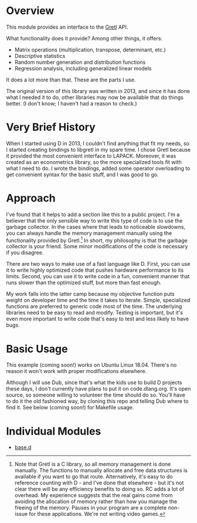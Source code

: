 # Overview

This module provides an interface to the [Gretl](http://gretl.sourceforge.net/) API.

What functionality does it provide? Among other things, it offers:

- Matrix operations (multiplication, transpose, determinant, etc.)
- Descriptive statistics
- Random number generation and distribution functions
- Regression analysis, including generalized linear models

It does a lot more than that. These are the parts I use.

The original version of this library was written in 2013, and since it
has done what I needed it to do, other libraries may now be available
that do things better. (I don't know; I haven't had a reason to check.)

# Very Brief History

When I started using D in 2013, I couldn't find anything that fit my
needs, so I started creating bindings to libgretl in my spare time. I
chose Gretl because it provided the most convenient interface to LAPACK.
Moreover, it was created as an econometrics library, so the more specialized
tools fit with what I need to do. I wrote the bindings, added some
operator overloading to get convenient syntax for the basic stuff, and
I was good to go.

# Approach

I've found that it helps to add a section like this to a public project.
I'm a believer that the only sensible way to write this type of code is
to use the garbage collector. In the cases where that leads to noticeable
slowdowns, you can always handle the memory management manually using the
functionality provided by Gretl.[^1] In short, my philosophy is that the
garbage collector is your friend. Some minor modifications of the code
is necessary if you disagree.

[^1]: Note that Gretl is a C library, so all memory management is done
manually. The functions to manually allocate and free data structures is
available if you want to go that route. Alternatively, it's easy to do
reference counting with D - and I've done that elsewhere - but it's not
clear there will be any efficiency benefits to doing so. RC adds a lot of
overhead. My experience suggests that the real gains come from avoiding
the allocation of memory rather than how you manage the freeing of the
memory. Pauses in your program are a complete non-issue for these applications.
We're not writing video games.

There are two ways to make use of a fast language like D. First, you can
use it to write highly optimized code that pushes hardware performance to
its limits. Second, you can use it to write code in a fun, convenient
manner that runs slower than the optimized stuff, but more than fast
enough. 

My work falls into the latter camp because my objective function
puts weight on developer time and the time it takes to iterate. Simple,
specialized functions are preferred to generic code most of the time.
The underlying libraries need to be easy to read and modify. Testing is
important, but it's even more important to write code that's easy to test
and less likely to have bugs.

# Basic Usage

This example (coming soon!) works on Ubuntu Linux 18.04. There's no reason it won't work
with proper modifications elsewhere.

Although I will use Dub, since that's what the kids use to build D projects
these days, I don't currently have plans to put it on code.dlang.org.
It's open source, so someone willing to volunteer the time should do so.
You'll have to do it the old fashioned way, by cloning this repo and
telling Dub where to find it. See below (coming soon!) for Makefile usage.

# Individual Modules

- [base.d](doc-base.html)

